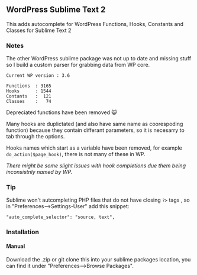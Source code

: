 ## WordPress Sublime Text 2

This adds autocomplete for WordPress Functions, Hooks, Constants and Classes for Sublime Text 2

### Notes

The other WordPress sublime package was not up to date and missing stuff so I build a custom parser for grabbing data from WP core.

    Current WP version : 3.6
     
    Functions  : 3165
    Hooks      : 1544
    Contants   :  121
    Classes    :   74


Depreciated functions have been removed :smiley_cat:  

Many hooks are duplictated (and also have same name as coorespoding function) because they contain differant parameters, so it is necesarry to tab through the options.

Hooks names which start as a variable have been removed, for example `do_action($page_hook)`, there is not many of these in WP.

*There might be some slight issues with hook completions due them being inconsistnly named by WP.*


### Tip

Sublime won't autcompleting PHP files that do not have closing `?>` tags , so in "Preferences-->Settings-User" add this snippet:

    "auto_complete_selector": "source, text",

### Installation

#### Manual
  
Download the .zip or git clone this into your sublime packages location, you can find it under "Preferences-->Browse Packages".
   
